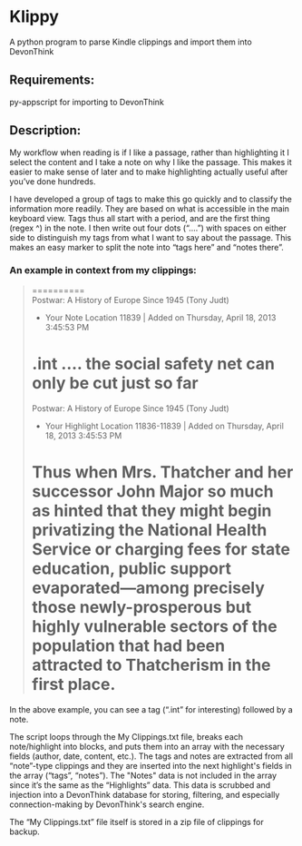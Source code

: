 # Klippy #
A python program to parse Kindle clippings and import them into DevonThink

## Requirements: ##
py-appscript for importing to DevonThink

## Description: ##
My workflow when reading is if I like a passage, rather than highlighting it I select the content and I take a note on why I like the passage. This makes it easier to make sense of later and to make highlighting actually useful after you’ve done hundreds.

I have developed a group of tags to make this go quickly and to classify the information more readily.  They are based on what is accessible in the main keyboard view.  Tags thus all start with a period, and are the first thing (regex ^) in the note. I then write out four dots (“....”) with spaces on either side to distinguish my tags from what I want to say about the passage. This makes an easy marker to split the note into “tags here” and “notes there”.

### An example in context from my clippings: ###

> ==========  
> Postwar: A History of Europe Since 1945 (Tony Judt)
> - Your Note Location 11839 | Added on Thursday, April 18, 2013 3:45:53 PM
> 
> .int .... the social safety net can only be cut just so far  
> ==========  
> ﻿Postwar: A History of Europe Since 1945 (Tony Judt)
> - Your Highlight Location 11836-11839 | Added on Thursday, April 18, 2013 3:45:53 PM
> 
> Thus when Mrs. Thatcher and her successor John Major so much as hinted that they might begin privatizing the National Health Service or charging fees for state education, public support evaporated—among precisely those newly-prosperous but highly vulnerable sectors of the population that had been attracted to Thatcherism in the first place.  
> ==========  

In the above example, you can see a tag (“.int” for interesting) followed by a note.

The script loops through the My Clippings.txt file, breaks each note/highlight into blocks, and puts them into an array with the necessary fields (author, date, content, etc.).  The tags and notes are extracted from all “note”-type clippings and they are inserted into the next highlight's fields in the array (“tags”, “notes”).  The "Notes" data is not included in the array since it’s the same as the “Highlights” data.  This data is scrubbed and injection into a DevonThink database for storing, filtering, and especially connection-making by DevonThink's search engine.

The “My Clippings.txt” file itself is stored in a zip file of clippings for backup.